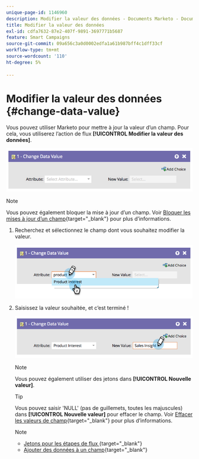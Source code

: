 ```yaml
---
unique-page-id: 1146960
description: Modifier la valeur des données - Documents Marketo - Documentation du produit
title: Modifier la valeur des données
exl-id: cdfa7632-87e2-407f-9891-3697771b5687
feature: Smart Campaigns
source-git-commit: 09a656c3a0d0002edfa1a61b987bff4c1dff33cf
workflow-type: tm+mt
source-wordcount: '110'
ht-degree: 5%

---
```


# Modifier la valeur des données {#change-data-value}

Vous pouvez utiliser Marketo pour mettre à jour la valeur d’un champ. Pour cela, vous utiliserez l’action de flux **[!UICONTROL Modifier la valeur des données]**.

![](assets/change-data-value-1.png)

>[!NOTE]
>
>Vous pouvez également bloquer la mise à jour d’un champ. Voir [Bloquer les mises à jour d’un champ](/help/marketo/product-docs/administration/field-management/block-updates-to-a-field.md){target="_blank"} pour plus d’informations.

1. Recherchez et sélectionnez le champ dont vous souhaitez modifier la valeur.

   ![](assets/change-data-value-2.png)

1. Saisissez la valeur souhaitée, et c’est terminé !

   ![](assets/change-data-value-3.png)

   >[!NOTE]
   >
   >Vous pouvez également utiliser des jetons dans **[!UICONTROL Nouvelle valeur]**.

   >[!TIP]
   >
   >Vous pouvez saisir &#39;NULL&#39; (pas de guillemets, toutes les majuscules) dans **[!UICONTROL Nouvelle valeur]** pour effacer le champ. Voir [Effacer les valeurs de champ](/help/marketo/product-docs/core-marketo-concepts/smart-campaigns/flow-actions/clear-field-values.md){target="_blank"} pour plus d’informations.

   >[!NOTE]
   >
   >* [ Jetons pour les étapes de flux ](/help/marketo/product-docs/core-marketo-concepts/smart-campaigns/flow-actions/use-tokens-in-flow-steps.md){target="_blank"}
   >* [Ajouter des données à un champ](/help/marketo/product-docs/core-marketo-concepts/smart-campaigns/flow-actions/append-data-to-a-field.md){target="_blank"}
